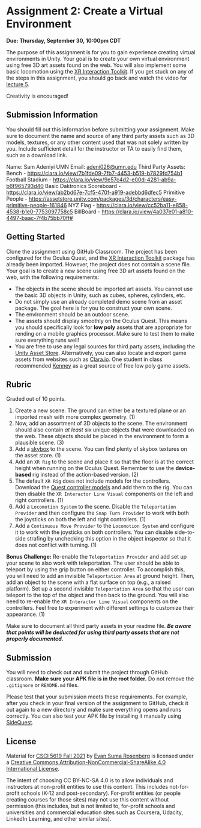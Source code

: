 # Assignment 2: Create a Virtual Environment

**Due: Thursday, September 30, 10:00pm CDT**

The purpose of this assignment is for you to gain experience creating virtual environments in Unity.  Your goal is to create your own virtual environment using free 3D art assets found on the web.  You will also implement some basic locomotion using the [XR Interaction Toolkit](https://docs.unity3d.com/Packages/com.unity.xr.interaction.toolkit@1.0/manual/index.html).  If you get stuck on any of the steps in this assignment, you should go back and watch the video for [lecture 5](https://github.com/CSCI-5619-Fall-2021/Lecture-5).

Creativity is encouraged!

## Submission Information

You should fill out this information before submitting your assignment.  Make sure to document the name and source of any third party assets such as 3D models, textures, or any other content used that was not solely written by you.  Include sufficient detail for the instructor or TA to easily find them, such as a download link.

Name: 
Sam Adeniyi
UMN Email:
adeni026@umn.edu
Third Party Assets:
Bench - https://clara.io/view/7b1fde09-7fb7-4453-b519-b7829fd754b1
Football Stadium - https://clara.io/view/9e57c4d2-e00d-4281-ab9a-b6f965793d40
Basic Daktronics Scoreboard - https://clara.io/view/ab2bd67e-7cf5-470f-a919-adebbd6dfec5
Primitive People - https://assetstore.unity.com/packages/3d/characters/easy-primitive-people-161846
NYZ Flag - https://clara.io/view/cc52ba11-e858-4538-b1e0-7753097758c5
BillBoard - https://clara.io/view/4a037e01-a810-4497-baac-7f4b75bb70ff#
## Getting Started

Clone the assignment using GitHub Classroom.  The project has been configured for the Oculus Quest, and the [XR Interaction Toolkit](https://docs.unity3d.com/Packages/com.unity.xr.interaction.toolkit@1.0/manual/index.html) package has already been imported.  However, the project does not contain a scene file.  Your goal is to create a new scene using free 3D art assets found on the web, with the following requirements:

- The objects in the scene should be imported art assets.  You cannot use the basic 3D objects in Unity, such as cubes, spheres, cylinders, etc. 
- Do not simply use an already completed demo scene from an asset package.  The goal here is for you to construct your own scene.
- The environment should be an outdoor scene.  
- The assets should display smoothly on the Oculus Quest.  This means you should specifically look for **low poly** assets that are appropriate for rending on a mobile graphics processor.  Make sure to test them to make sure everything runs well!
- You are free to use any legal sources for third party assets, including the [Unity Asset Store](https://assetstore.unity.com/).  Alternatively, you can also locate and export game assets from websites such as [Clara.io](https://clara.io/).  One student in class recommended [Kenney](https://www.kenney.nl/) as a great source of free low poly game assets.

## Rubric

Graded out of 10 points. 

1. Create a new scene. The ground can either be a textured plane or an imported mesh with more complex geometry. (1)
2. Now, add an assortment of 3D objects to the scene.  The environment should also contain *at least* six unique objects that were downloaded on the web. These objects should be placed in the environment to form a plausible scene. (3)
3. Add a [skybox](https://medium.com/nerd-for-tech/tip-of-the-day-skybox-101-in-unity3d-d0b043ece592) to the scene. You can find plenty of skybox textures on the asset store. (1)
4. Add an `XR Rig` to the scene and place it so that the floor is at the correct height when running on the Oculus Quest. Remember to use the **device-based** rig instead of the action-based version. (2)
5. The default `XR Rig` does not include models for the controllers.  Download the [Quest controller models](https://developer.oculus.com/downloads/package/oculus-controller-art/) and add them to the rig.  You can then disable the `XR Interactor Line Visual` components on the left and right controllers. (1)
6. Add a `Locomotion System` to the scene.  Disable the `Teleportation Provider` and then configure the `Snap Turn Provider` to work with both the joysticks on both the left and right controllers. (1)
7. Add a `Continuous Move Provider` to the `Locomotion System` and configure it to work with the joysticks on both controllers.  You can disable side-to-side strafing by unchecking this option in the object inspector so that it does not conflict with turning. (1)

**Bonus Challenge:** Re-enable the `Teleportation Provider` and add set up your scene to also work with teleportation.  The user should be able to teleport by using the grip button on either controller. To accomplish this, you will need to add an invisible `Teleportation Area` at ground height.  Then, add an object to the scene with a flat surface on top (e.g., a raised platform).  Set up a second invisible `Teleportation Area` so that the user can teleport to the top of the object and then back to the ground. You will also need to re-enable the `XR Interactor Line Visual` components on the controllers. Feel free to experiment with different settings to customize their appearance.  (1)

Make sure to document all third party assets in your readme file. ***Be aware that points will be deducted for using third party assets that are not properly documented.***

## Submission

You will need to check out and submit the project through GitHub classroom.  **Make sure your APK file is in the root folder.** Do not remove the `.gitignore` or `README.md` files.

Please test that your submission meets these requirements.  For example, after you check in your final version of the assignment to GitHub, check it out again to a new directory and make sure everything opens and runs correctly.  You can also test your APK file by installing it manually using [SideQuest](https://sidequestvr.com/).

## License

Material for [CSCI 5619 Fall 2021](https://canvas.umn.edu/courses/268490) by [Evan Suma Rosenberg](https://illusioneering.umn.edu/) is licensed under a [Creative Commons Attribution-NonCommercial-ShareAlike 4.0 International License](http://creativecommons.org/licenses/by-nc-sa/4.0/).

The intent of choosing CC BY-NC-SA 4.0 is to allow individuals and instructors at non-profit entities to use this content.  This includes not-for-profit schools (K-12 and post-secondary). For-profit entities (or people creating courses for those sites) may not use this content without permission (this includes, but is not limited to, for-profit schools and universities and commercial education sites such as Coursera, Udacity, LinkedIn Learning, and other similar sites).   
